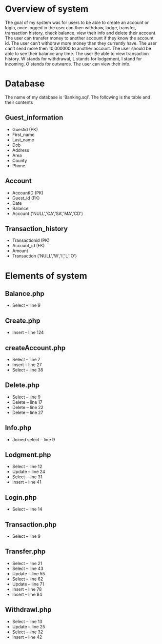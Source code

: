 # Overview of system
The goal of my system was for users to be able to create an account or login, once logged in the user can then withdraw, lodge, transfer, transaction history, check balance, view their info and delete their account.
The user can transfer money to another account if they know the account id.
The user can’t withdraw more money than they currently have.
The user can’t send more then 10,000000 to another account.
The user should be able to see their balance any time.
The user Be able to view transaction history. W stands for withdrawal, L stands for lodgement, I stand for incoming,     O stands for outwards.
The user can view their info.

# Database
The name of my database is ‘Banking.sql’. The following is the table and their contents
## Guest_information
-	Guestid (PK)
-	First_name
-	Last_name
-	Dob
-	Address
-	Area
-	County
-	Phone
## Account
-	AccountID (PK)
-	Guest_id (FK)
-	Date
-	Balance
-	Account ('NULL','CA','SA','MA','CD')
## Transaction_history
-	Transactionid (PK)
-	Account_id (FK)
-	Amount
-	Transaction ('NULL','W','I','L','O')

# Elements of system
## Balance.php
-	Select – line 9
## Create.php
-	Insert – line 124
## createAccount.php
-	Select – line 7
-	Insert – line 27
-	Select – line 38
## Delete.php
-	Select – line 9
-	Delete – line 17
-	Delete – line 22
-	Delete – line 27
## Info.php
-	Joined select – line 9
## Lodgment.php
-	Select – line 12
-	Update – line 24
-	Select – line 31
-	Insert – line 41
## Login.php
-	Select – line 14
## Transaction.php
-	Select – line 9
## Transfer.php
-	Select – line 21
-	Select – line 43
-	Update – line 55
-	Select – line 62
-	Update – line 71
-	Insert – line 78
-	Insert – line 84
## Withdrawl.php
-	Select – line 13
-	Update – line 25
-	Select – line 32
-	Insert – line 42

